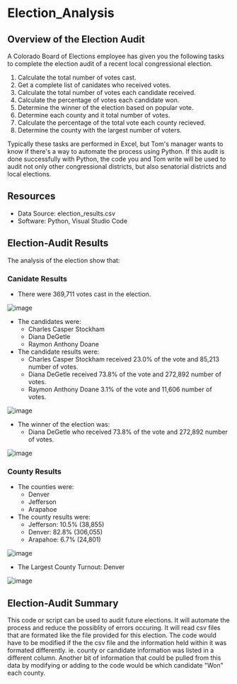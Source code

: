 # Election_Analysis

## Overview of the Election Audit
A Colorado Board of Elections employee has given you the following tasks to complete the election audit of a recent local congressional election.

1. Calculate the total number of votes cast.
2. Get a complete list of canidates who received votes.
3. Calculate the total number of votes each candidate received.
4. Calculate the percentage of votes each candidate won.
5. Determine the winner of the election based on popular vote.
6. Determine each county and it total number of votes.
7. Calculate the percentage of the total vote each county recieved.
8. Determine the county with the largest number of voters.

Typically these tasks are performed in Excel, but Tom's manager wants to know if there's a way to automate the process using Python. If this audit is done successfully with Python, the code you and Tom write will be used to audit not only other congressional districts, but also senatorial districts and local elections. 

## Resources
- Data Source: election_results.csv
- Software: Python, Visual Studio Code

## Election-Audit Results
The analysis of the election show that:
### Canidate Results
- There were 369,711 votes cast in the election.

![image](https://user-images.githubusercontent.com/111163264/190057932-78950a2b-7a8a-475e-a492-c7744a3dc42f.png)

- The candidates were:
  - Charles Casper Stockham
  - Diana DeGetle
  - Raymon Anthony Doane
- The candidate results were:
  - Charles Casper Stockham received 23.0% of the vote and 85,213 number of votes. 
  - Diana DeGetle received 73.8% of the vote and 272,892 number of votes.
  - Raymon Anthony Doane 3.1% of the vote and 11,606 number of votes.
 
![image](https://user-images.githubusercontent.com/111163264/190058051-3a889fb9-d9e5-47f9-8243-f014fa4199a7.png)
  
- The winner of the election was:
  - Diana DeGetle who received 73.8% of the vote and 272,892 number of votes.
  
![image](https://user-images.githubusercontent.com/111163264/190058129-ad908b83-aeb6-42c2-bcb9-69a347eee58a.png)
  
### County Results
- The counties were:
  - Denver
  - Jefferson
  - Arapahoe
- The county results were:
  - Jefferson: 10.5% (38,855)
  - Denver: 82.8% (306,055)
  - Arapahoe: 6.7% (24,801)
  
![image](https://user-images.githubusercontent.com/111163264/190058240-849f5b39-4f4a-4019-817c-90872e0408e0.png)
  
- The Largest County Turnout: Denver

![image](https://user-images.githubusercontent.com/111163264/190058285-876b9494-9f88-4868-ada9-be0b81f66b98.png)

## Election-Audit Summary

This code or script can be used to audit future elections. It will automate the process and reduce the possiblity of errors occuring. It will read csv files that are formated like the file provided for this election. The code would have to be modified if the the csv file and the information held within it was formated differently. ie. county or candidate information was listed in a different column. Another bit of information that could be pulled from this data by modifying or adding to the code would be which candidate "Won" each county.


